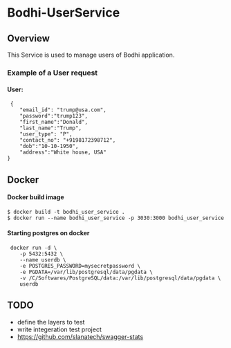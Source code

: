 # Bodhi-UserService
## Overview
This Service is used to manage users of Bodhi application.

### Example of a User request
#### User:
```
 {
    "email_id": "trump@usa.com",   
    "password":"trump123",
    "first_name":"Donald",
    "last_name":"Trump",
    "user_type": "P",
    "contact_no": "+9198172398712",
    "dob":"10-10-1950",
    "address":"White house, USA"
}
```
## Docker
#### Docker build image
```
$ docker build -t bodhi_user_service .
$ docker run --name bodhi_user_service -p 3030:3000 bodhi_user_service
```

#### Starting postgres on docker 
```
 docker run -d \
    -p 5432:5432 \
    --name userdb \
    -e POSTGRES_PASSWORD=mysecretpassword \
    -e PGDATA=/var/lib/postgresql/data/pgdata \
    -v /C/Softwares/PostgreSQL/data:/var/lib/postgresql/data/pgdata \
    userdb
```

## TODO 
* define the layers to test 
* write integeration test project
* https://github.com/slanatech/swagger-stats